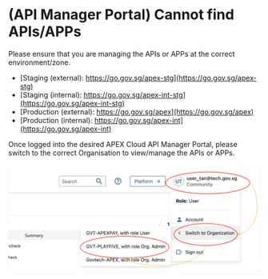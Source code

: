 # (API Manager Portal) Cannot find APIs/APPs

Please ensure that you are managing the APIs or APPs at the correct environment/zone.

- [Staging (external): https://go.gov.sg/apex-stg](https://go.gov.sg/apex-stg)
- [Staging (internal): https://go.gov.sg/apex-int-stg](https://go.gov.sg/apex-int-stg)
- [Production (external): https://go.gov.sg/apex](https://go.gov.sg/apex)
- [Production (internal): https://go.gov.sg/apex-int](https://go.gov.sg/apex-int)

Once logged into the desired APEX Cloud API Manager Portal, please switch to the correct Organisation to view/manage the APIs or APPs.

![Image](../image/docs-home-chng-org.png)